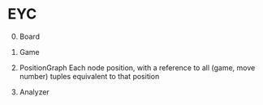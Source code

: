 # EYC
0. Board
1. Game
    
2. PositionGraph
    Each node position, with a reference to all (game, move number) tuples equivalent to that position
3. Analyzer
